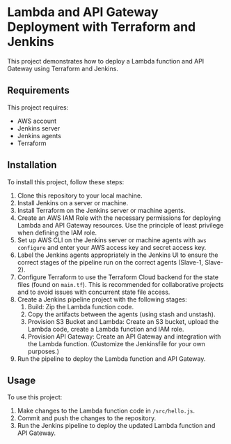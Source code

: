 
# Lambda and API Gateway Deployment with Terraform and Jenkins

This project demonstrates how to deploy a Lambda function and API Gateway using Terraform and Jenkins.

## Requirements

This project requires:

-   AWS account
-   Jenkins server
-   Jenkins agents
-   Terraform

## Installation

To install this project, follow these steps:

1.  Clone this repository to your local machine.
2.  Install Jenkins on a server or machine.
3.  Install Terraform on the Jenkins server or machine agents.
4.  Create an AWS IAM Role with the necessary permissions for deploying Lambda and API Gateway resources. Use the principle of least privilege when defining the IAM role.
5.  Set up AWS CLI on the Jenkins server or machine agents with `aws configure` and enter your AWS access key and secret access key.
6.  Label the Jenkins agents appropriately in the Jenkins UI to ensure the correct stages of the pipeline run on the correct agents (Slave-1, Slave-2).
7.  Configure Terraform to use the Terraform Cloud backend for the state files (found on `main.tf`). This is recommended for collaborative projects and to avoid issues with concurrent state file access.
8.  Create a Jenkins pipeline project with the following stages:
    1.  Build: Zip the Lambda function code.
    2.  Copy the artifacts between the agents (using stash and unstash).
    3.  Provision S3 Bucket and Lambda: Create an S3 bucket, upload the Lambda code, create a Lambda function and IAM role.
    4.  Provision API Gateway: Create an API Gateway and integration with the Lambda function.
    (Customize the Jenkinsfile for your own purposes.)
9.  Run the pipeline to deploy the Lambda function and API Gateway.

## Usage

To use this project:

1.  Make changes to the Lambda function code in `/src/hello.js`.
2.  Commit and push the changes to the repository.
3.  Run the Jenkins pipeline to deploy the updated Lambda function and API Gateway.

